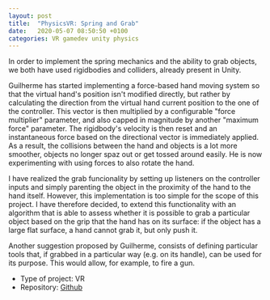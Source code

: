 ```yaml
---
layout: post
title:  "PhysicsVR: Spring and Grab"
date:   2020-05-07 08:50:50 +0100
categories: VR gamedev unity physics
---
```


In order to implement the spring mechanics and the ability to grab objects, we
both have used rigidbodies and colliders, already present in Unity.

Guilherme has started implementing a force-based hand moving system so that the
virtual hand's position isn't modified directly, but rather by calculating the
direction from the virtual hand current position to the one of the controller.
This vector is then multiplied by a configurable "force multiplier" parameter,
and also capped in magnitude by another "maximum force" parameter.  The
rigidbody's velocity is then reset and an instantaneous force based on the
directional vector is immediately applied.  As a result, the collisions between
the hand and objects is a lot more smoother, objects no longer spaz out or get
tossed around easily.  He is now experimenting with using forces to also rotate
the hand. 

I have realized the grab funcionality by setting up listeners on the controller
inputs and simply parenting the object in the proximity of the hand to the hand
itself.  However, this implementation is too simple for the scope of this
project. I have therefore decided, to extend this functionality with an
algorithm that is able to assess whether it is possible to grab a particular
object based on the grip that the hand has on its surface: if the object has a
large flat surface, a hand cannot grab it, but only push it.

Another suggestion proposed by Guilherme, consists of defining particular tools
that, if grabbed in a particular way (e.g. on its handle), can be used for its
purpose. This would allow, for example, to fire a gun.

* Type of project: VR
* Repository: [Github](https://github.com/gdn002/PhysicsVR)
